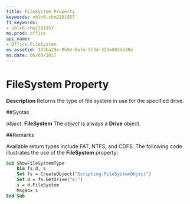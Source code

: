 ```yaml
---
title: FileSystem Property
keywords: vblr6.chm2181957
f1_keywords:
- vblr6.chm2181957
ms.prod: office
api_name:
- Office.FileSystem
ms.assetid: 123ba29e-0b94-0afe-5f3d-323e903dd38e
ms.date: 06/08/2017
---
```



# FileSystem Property



 **Description**
Returns the type of file system in use for the specified drive.

##Syntax

_object_. **FileSystem**
The  _object_ is always a **Drive** object.

##Remarks

Available return types include FAT, NTFS, and CDFS.
The following code illustrates the use of the  **FileSystem** property:



```vb
Sub ShowFileSystemType
    Dim fs,d, s
    Set fs = CreateObject("Scripting.FileSystemObject")
    Set d = fs.GetDrive("e:")
    s = d.FileSystem
    MsgBox s
End Sub
```


